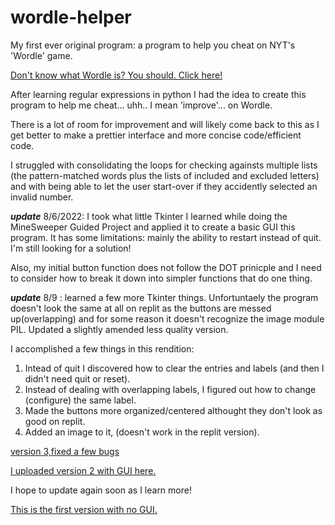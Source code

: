# wordle-helper
My first ever original program: a program to help you cheat on NYT's 'Wordle' game.

[Don't know what Wordle is? You should. Click here!](https://www.nytimes.com/games/wordle/index.html)

After learning regular expressions in python I had the idea to create this program to help me cheat... uhh.. I mean 'improve'... on Wordle.

There is a lot of room for improvement and will likely come back to this as I get better to make a prettier interface and more concise code/efficient code. 

I struggled with consolidating the loops for checking againsts multiple lists (the pattern-matched words plus the lists of included and excluded letters) and with being able to let the user start-over if they accidently selected an invalid number.

***update*** 8/6/2022: I took what little Tkinter I learned while doing the MineSweeper Guided Project and applied it to create a basic GUI this program. It has some limitations: mainly the ability to restart instead of quit. I'm still looking for a solution!

Also, my initial button function does not follow the DOT prinicple and I need to consider how to break it down into simpler functions that do one thing. 

***update*** 8/9 : learned a few more Tkinter things. Unfortuntaely the program doesn't look the same at all on replit as the buttons are messed up(overlapping) and for some reason it doesn't recognize the image module PIL. Updated a slightly amended less quality version.

I accomplished a few things in this rendition:
1) Intead of quit I discovered how to clear the entries and labels (and then I didn't need quit or reset).
2) Instead of dealing with overlapping labels, I figured out how to change (configure) the same label. 
3) Made the buttons more organized/centered althought they don't look as good on replit.
4) Added an image to it, (doesn't work in the replit version).

[version 3,fixed a few bugs]([https://replit.com/@zambonibecky/WordleHelperV3?embed=1])

[I uploaded version 2 with GUI here.](https://replit.com/@zambonibecky/WordleHelperV2?v=1)

I hope to update again soon as I learn more!

[This is the first version with no GUI.](https://replit.com/@zambonibecky/WordleHelper?v=1)

